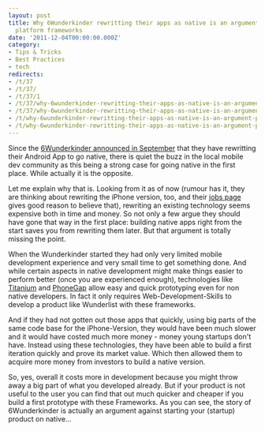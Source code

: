 ```yaml
---
layout: post
title: Why 6Wunderkinder rewritting their apps as native is an argument PRO cross
  platform frameworks
date: '2011-12-04T00:00:00.000Z'
category:
- Tips & Tricks
- Best Practices
- tech
redirects:
- /t/37
- /t/37/
- /t/37/1
- /t/37/why-6wunderkinder-rewritting-their-apps-as-native-is-an-argument-pro-cross-platform-frameworks
- /t/37/why-6wunderkinder-rewritting-their-apps-as-native-is-an-argument-pro-cross-platform-frameworks/1
- /t/why-6wunderkinder-rewritting-their-apps-as-native-is-an-argument-pro-cross-platform-frameworks
- /t/why-6wunderkinder-rewritting-their-apps-as-native-is-an-argument-pro-cross-platform-frameworks/1
---
```




Since the [6Wunderkinder announced in September](http://www.6wunderkinder.com/blog/wunderlist-for-android-rebuilt-relaunched-and-really-awesome) that they have rewritting their Android App to go native, there is quiet the buzz in the local mobile dev community as this being a strong case for going native in the first place. While actually it is the opposite.

Let me explain why that is. Looking from it as of now (rumour has it, they are thinking about rewriting the iPhone version, too, and their [jobs page](http://www.6wunderkinder.com/jobs) gives good reason to believe that), rewriting an existing technology seems expensive both in time and money. So not only a few argue they should have gone that way in the first place: building native apps right from the start saves you from rewriting them later. But that argument is totally missing the point.

When the Wunderkinder started they had only very limited mobile development experience and very small time to get something done. And while certain aspects in native development might make things easier to perform better (once you are experienced enough), technologies like [Titanium](http://www.appcelerator.com/platform/titanium-sdk/) and [PhoneGap](http://phonegap.com/) allow easy and quick prototyping even for non native developers. In fact it only requires Web-Development-Skills to develop a product like Wunderlist with these frameworks.

And if they had not gotten out those apps that quickly, using big parts of the same code base for the iPhone-Version, they would have been much slower and it would have costed much more money - money young startups don't have. Instead using these technologies, they have been able to build a first iteration quickly and prove its market value. Which then allowed them to acquire more money from investors to build a native version.

So, yes, overall it costs more in development because you might throw away a big part of what you developed already. But if your product is not useful to the user you can find that out much quicker and cheaper if you build a first prototype with these Frameworks. As you can see, the story of 6Wunderkinder is actually an argument against starting your (startup) product on native...
